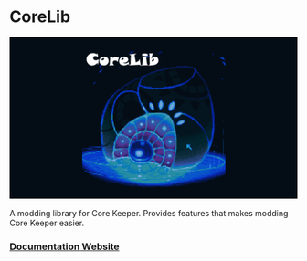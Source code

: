 # CoreLib
![CoreLib Mod](Assets/Icons/icon.png)

A modding library for Core Keeper. Provides features that makes modding Core Keeper easier.

### [Documentation Website](https://corekeepermods.github.io/#/)
